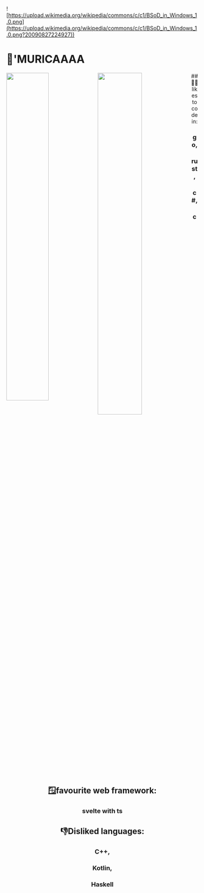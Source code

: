 ![https://upload.wikimedia.org/wikipedia/commons/c/c1/BSoD_in_Windows_1.0.png](https://upload.wikimedia.org/wikipedia/commons/c/c1/BSoD_in_Windows_1.0.png?20090827224927))

# 🦅'MURICAAAA


<img align="left" width="47%" src="https://github-readme-stats.vercel.app/api?username=Projectmaster122&show_icons=true&theme=discord_old_blurple"/>
<img  align="left" width="48%" src="https://github-readme-stats.vercel.app/api/top-langs/?username=Projectmaster122&theme=discord_old_blurple&layout=compact" />

<center>
  ## 👨‍💻likes to code in: 

  ### go,
  ### rust,
  ### c#,
  ### c

  ## 🪟favourite web framework:

  ### svelte with ts


  ## 👎Disliked languages:

  ### C++,
  ### Kotlin,
  ### Haskell

</center>

